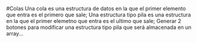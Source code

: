 #Colas
Una cola es una estructura de datos en la que el primer elemento que entra es el primero que sale;
Una estructura tipo pila es una estructura en la que el primer elemetno que entra es el ultimo que sale;
Generar 2 botones para modificar una estructura tipo pila que será almacenada en un array...
